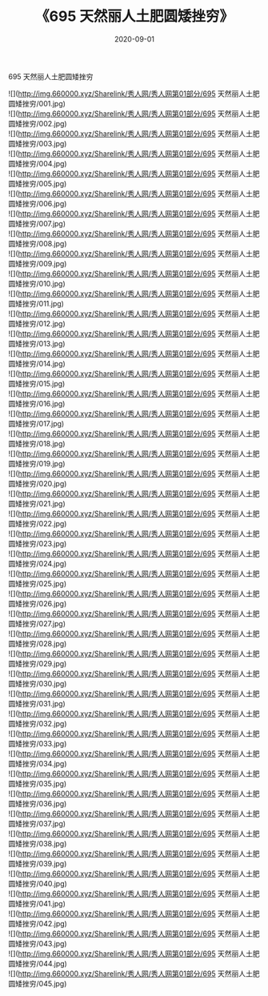 ﻿---
layout: post
title:  《695 天然丽人土肥圆矮挫穷》
date:   2020-09-01
img: http://img.660000.xyz/Sharelink/秀人网/秀人网第01部分/695 天然丽人土肥圆矮挫穷/000.jpg
categories: [美女, 清纯, 唯美]
---

695 天然丽人土肥圆矮挫穷

  ![](http://img.660000.xyz/Sharelink/秀人网/秀人网第01部分/695 天然丽人土肥圆矮挫穷/001.jpg) <br> ![](http://img.660000.xyz/Sharelink/秀人网/秀人网第01部分/695 天然丽人土肥圆矮挫穷/002.jpg) <br> ![](http://img.660000.xyz/Sharelink/秀人网/秀人网第01部分/695 天然丽人土肥圆矮挫穷/003.jpg) <br> ![](http://img.660000.xyz/Sharelink/秀人网/秀人网第01部分/695 天然丽人土肥圆矮挫穷/004.jpg) <br> ![](http://img.660000.xyz/Sharelink/秀人网/秀人网第01部分/695 天然丽人土肥圆矮挫穷/005.jpg) <br> ![](http://img.660000.xyz/Sharelink/秀人网/秀人网第01部分/695 天然丽人土肥圆矮挫穷/006.jpg) <br> ![](http://img.660000.xyz/Sharelink/秀人网/秀人网第01部分/695 天然丽人土肥圆矮挫穷/007.jpg) <br> ![](http://img.660000.xyz/Sharelink/秀人网/秀人网第01部分/695 天然丽人土肥圆矮挫穷/008.jpg) <br> ![](http://img.660000.xyz/Sharelink/秀人网/秀人网第01部分/695 天然丽人土肥圆矮挫穷/009.jpg) <br> ![](http://img.660000.xyz/Sharelink/秀人网/秀人网第01部分/695 天然丽人土肥圆矮挫穷/010.jpg) <br> ![](http://img.660000.xyz/Sharelink/秀人网/秀人网第01部分/695 天然丽人土肥圆矮挫穷/011.jpg) <br> ![](http://img.660000.xyz/Sharelink/秀人网/秀人网第01部分/695 天然丽人土肥圆矮挫穷/012.jpg) <br> ![](http://img.660000.xyz/Sharelink/秀人网/秀人网第01部分/695 天然丽人土肥圆矮挫穷/013.jpg) <br> ![](http://img.660000.xyz/Sharelink/秀人网/秀人网第01部分/695 天然丽人土肥圆矮挫穷/014.jpg) <br> ![](http://img.660000.xyz/Sharelink/秀人网/秀人网第01部分/695 天然丽人土肥圆矮挫穷/015.jpg) <br> ![](http://img.660000.xyz/Sharelink/秀人网/秀人网第01部分/695 天然丽人土肥圆矮挫穷/016.jpg) <br> ![](http://img.660000.xyz/Sharelink/秀人网/秀人网第01部分/695 天然丽人土肥圆矮挫穷/017.jpg) <br> ![](http://img.660000.xyz/Sharelink/秀人网/秀人网第01部分/695 天然丽人土肥圆矮挫穷/018.jpg) <br> ![](http://img.660000.xyz/Sharelink/秀人网/秀人网第01部分/695 天然丽人土肥圆矮挫穷/019.jpg) <br> ![](http://img.660000.xyz/Sharelink/秀人网/秀人网第01部分/695 天然丽人土肥圆矮挫穷/020.jpg) <br> ![](http://img.660000.xyz/Sharelink/秀人网/秀人网第01部分/695 天然丽人土肥圆矮挫穷/021.jpg) <br> ![](http://img.660000.xyz/Sharelink/秀人网/秀人网第01部分/695 天然丽人土肥圆矮挫穷/022.jpg) <br> ![](http://img.660000.xyz/Sharelink/秀人网/秀人网第01部分/695 天然丽人土肥圆矮挫穷/023.jpg) <br> ![](http://img.660000.xyz/Sharelink/秀人网/秀人网第01部分/695 天然丽人土肥圆矮挫穷/024.jpg) <br> ![](http://img.660000.xyz/Sharelink/秀人网/秀人网第01部分/695 天然丽人土肥圆矮挫穷/025.jpg) <br> ![](http://img.660000.xyz/Sharelink/秀人网/秀人网第01部分/695 天然丽人土肥圆矮挫穷/026.jpg) <br> ![](http://img.660000.xyz/Sharelink/秀人网/秀人网第01部分/695 天然丽人土肥圆矮挫穷/027.jpg) <br> ![](http://img.660000.xyz/Sharelink/秀人网/秀人网第01部分/695 天然丽人土肥圆矮挫穷/028.jpg) <br> ![](http://img.660000.xyz/Sharelink/秀人网/秀人网第01部分/695 天然丽人土肥圆矮挫穷/029.jpg) <br> ![](http://img.660000.xyz/Sharelink/秀人网/秀人网第01部分/695 天然丽人土肥圆矮挫穷/030.jpg) <br> ![](http://img.660000.xyz/Sharelink/秀人网/秀人网第01部分/695 天然丽人土肥圆矮挫穷/031.jpg) <br> ![](http://img.660000.xyz/Sharelink/秀人网/秀人网第01部分/695 天然丽人土肥圆矮挫穷/032.jpg) <br> ![](http://img.660000.xyz/Sharelink/秀人网/秀人网第01部分/695 天然丽人土肥圆矮挫穷/033.jpg) <br> ![](http://img.660000.xyz/Sharelink/秀人网/秀人网第01部分/695 天然丽人土肥圆矮挫穷/034.jpg) <br> ![](http://img.660000.xyz/Sharelink/秀人网/秀人网第01部分/695 天然丽人土肥圆矮挫穷/035.jpg) <br> ![](http://img.660000.xyz/Sharelink/秀人网/秀人网第01部分/695 天然丽人土肥圆矮挫穷/036.jpg) <br> ![](http://img.660000.xyz/Sharelink/秀人网/秀人网第01部分/695 天然丽人土肥圆矮挫穷/037.jpg) <br> ![](http://img.660000.xyz/Sharelink/秀人网/秀人网第01部分/695 天然丽人土肥圆矮挫穷/038.jpg) <br> ![](http://img.660000.xyz/Sharelink/秀人网/秀人网第01部分/695 天然丽人土肥圆矮挫穷/039.jpg) <br> ![](http://img.660000.xyz/Sharelink/秀人网/秀人网第01部分/695 天然丽人土肥圆矮挫穷/040.jpg) <br> ![](http://img.660000.xyz/Sharelink/秀人网/秀人网第01部分/695 天然丽人土肥圆矮挫穷/041.jpg) <br> ![](http://img.660000.xyz/Sharelink/秀人网/秀人网第01部分/695 天然丽人土肥圆矮挫穷/042.jpg) <br> ![](http://img.660000.xyz/Sharelink/秀人网/秀人网第01部分/695 天然丽人土肥圆矮挫穷/043.jpg) <br> ![](http://img.660000.xyz/Sharelink/秀人网/秀人网第01部分/695 天然丽人土肥圆矮挫穷/044.jpg) <br> ![](http://img.660000.xyz/Sharelink/秀人网/秀人网第01部分/695 天然丽人土肥圆矮挫穷/045.jpg) <br>
